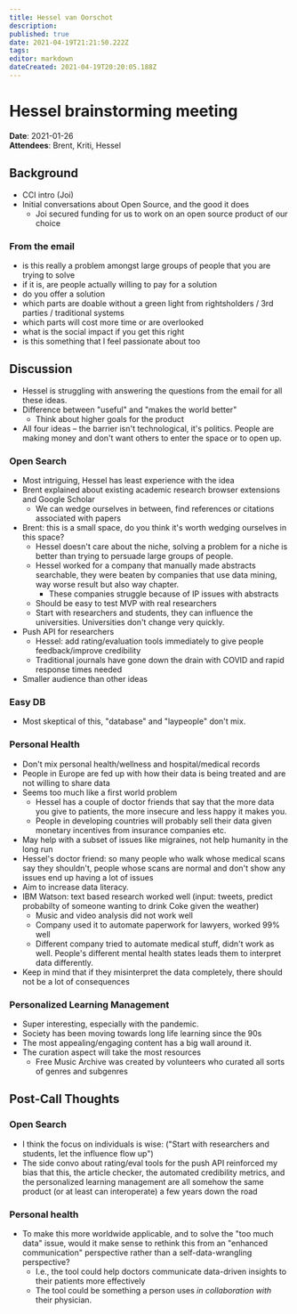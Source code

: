 ```yaml
---
title: Hessel van Oorschot
description: 
published: true
date: 2021-04-19T21:21:50.222Z
tags: 
editor: markdown
dateCreated: 2021-04-19T20:20:05.188Z
---
```


# Hessel brainstorming meeting

**Date**: 2021-01-26  
**Attendees**: Brent, Kriti, Hessel

## Background

- CCI intro (Joi)
- Initial conversations about Open Source, and the good it does
    - Joi secured funding for us to work on an open source product of our choice

### From the email

- is this really a problem amongst large groups of people that you are trying to solve
- if it is, are people actually willing to pay for a solution
- do you offer a solution
- which parts are doable without a green light from rightsholders / 3rd parties / traditional systems
- which parts will cost more time or are overlooked 
- what is the social impact if you get this right
- is this something that I feel passionate about too

## Discussion
- Hessel is struggling with answering the questions from the email for all these ideas.
- Difference between "useful" and "makes the world better"
    - Think about higher goals for the product
- All four ideas – the barrier isn't technological, it's politics. People are making money and don't want others to enter the space or to open up.

### Open Search
- Most intriguing, Hessel has least experience with the idea
- Brent explained about existing academic research browser extensions and Google Scholar
    - We can wedge ourselves in between, find references or citations associated with papers
- Brent: this is a small space, do you think it's worth wedging ourselves in this space?
    - Hessel doesn't care about the niche, solving a problem for a niche is better than trying to persuade large groups of people.
    - Hessel worked for a company that manually made abstracts searchable, they were beaten by companies that use data mining, way worse result but also way chapter.
        - These companies struggle because of IP issues with abstracts
    - Should be easy to test MVP with real researchers
    - Start with researchers and students, they can influence the universities. Universities don't change very quickly.
- Push API for researchers
    - Hessel: add rating/evaluation tools immediately to give people feedback/improve credibility
    - Traditional journals have gone down the drain with COVID and rapid response times needed
- Smaller audience than other ideas


### Easy DB
- Most skeptical of this, "database" and "laypeople" don't mix.

### Personal Health
- Don't mix personal health/wellness and hospital/medical records
- People in Europe are fed up with how their data is being treated and are not willing to share data
- Seems too much like a first world problem
    - Hessel has a couple of doctor friends that say that the more data you give to patients, the more insecure and less happy it makes you.
    - People in developing countries will probably sell their data given monetary incentives from insurance companies etc.
- May help with a subset of issues like migraines, not help humanity in the long run
- Hessel's doctor friend: so many people who walk whose medical scans say they shouldn't, people whose scans are normal and don't show any issues end up having a lot of issues
- Aim to increase data literacy.
- IBM Watson: text based research worked well (input: tweets, predict probabilty of someone wanting to drink Coke given the weather)
    - Music and video analysis did not work well
    - Company used it to automate paperwork for lawyers, worked 99% well
    - Different company tried to automate medical stuff, didn't work as well. People's different mental health states leads them to interpret data differently.
- Keep in mind that if they misinterpret the data completely, there should not be a lot of consequences

### Personalized Learning Management

- Super interesting, especially with the pandemic.
- Society has been moving towards long life learning since the 90s
- The most appealing/engaging content has a big wall around it.
- The curation aspect will take the most resources
    - Free Music Archive was created by volunteers who curated all sorts of genres and subgenres

## Post-Call Thoughts

### Open Search
- I think the focus on individuals is wise:  ("Start with researchers and students, let the influence flow up")
- The side convo about rating/eval tools for the push API reinforced my bias that this, the article checker, the automated credibility metrics, and the personalized learning management are all somehow the same product (or at least can interoperate) a few years down the road

### Personal health
- To make this more worldwide applicable, and to solve the "too much data" issue, would it make sense to rethink this from an "enhanced communication" perspective rather than a self-data-wrangling perspective?
    - I.e., the tool could help doctors communicate data-driven insights to their patients more effectively
    - The tool could be something a person uses _in collaboration with_ their physician.
